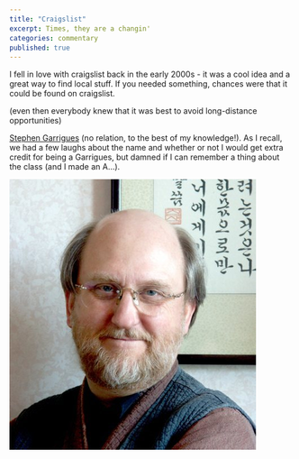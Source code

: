 ```yaml
---
title: "Craigslist"
excerpt: Times, they are a changin'
categories: commentary
published: true
---
```


I fell in love with craigslist back in the early 2000s - it was a cool idea and a great way to find local stuff. If you needed something, chances were that it could be found on craigslist. 

(even then everybody knew that it was best to avoid long-distance opportunities)

[Stephen Garrigues](https://koreatesol.org/content/20150418-dr-steve-garrigues) (no relation, to the best of my knowledge!). As I recall, we had a few laughs about the name and whether or not I would get extra credit for being a Garrigues, but damned if I can remember a thing about the class (and I made an A...). 

!["Professor Garrigues"](/images/dr.steve.jpg)
